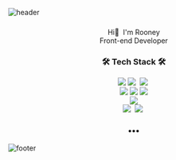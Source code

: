 ![header](https://capsule-render.vercel.app/api?type=Waving&color=auto&height=170&section=header&text=Rooney&fontColor=auto&fontAlignX=45&fontAlignY=65&fontSize=100)


<h3 align="center"></h3>
<p align="center">
  Hi👋 &nbspI'm Rooney</br>
  Front-end Developer
</p>
<h3 align="center">🛠 Tech Stack 🛠</h3>
<p align="center">
  <img src="https://img.shields.io/badge/-HTML-orange"/>
  <img src="https://img.shields.io/badge/-JAVASCRIPT-yellow"/>&nbsp
  <img src="https://img.shields.io/badge/-CSS-green"/>&nbsp
  <br>
  <img src="https://img.shields.io/badge/-React-%2361DAFB"/>
  <img src="https://img.shields.io/badge/-Vuejs-%234FC08D"/>
  <img src="https://img.shields.io/badge/-SCSS-%23FF61F6"/>
  <br>
  <img src="https://img.shields.io/badge/-Nodejs-%23339933"/>
  <br>
  <img src="https://img.shields.io/badge/-AWS-black"/>&nbsp
  <img src="https://img.shields.io/badge/-Git-black"/>&nbsp
</p>

<h3 align="center">•••</h3>


![footer](https://capsule-render.vercel.app/api?type=Waving&color=auto&height=100&section=footer)

